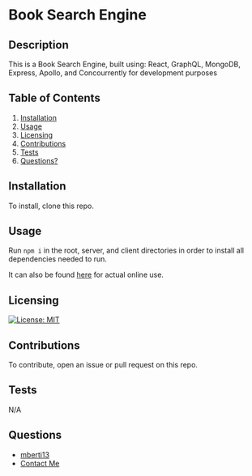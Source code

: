 
# Book Search Engine
## Description
This is a Book Search Engine, built using: React, GraphQL, MongoDB, Express, Apollo, and Concourrently for development purposes

## Table of Contents
1. [Installation](#Installation)
2. [Usage](#Usage)
3. [Licensing](#Licensing)
4. [Contributions](#Contributions)
5. [Tests](#Tests)
6. [Questions?](#Questions)
    
## Installation
To install, clone this repo.
## Usage
Run `npm i` in the root, server, and client directories in order to install all dependencies needed to run.

It can also be found [here](/) for actual online use.
## Licensing
[![License: MIT](https://img.shields.io/badge/License-MIT-yellow.svg)](https://opensource.org/licenses/MIT)
## Contributions
To contribute, open an issue or pull request on this repo.
## Tests
N/A
## Questions
- [mberti13](https://github.com/mberti13)
- [Contact Me](mailto:matt.berti13@gmail.com)
